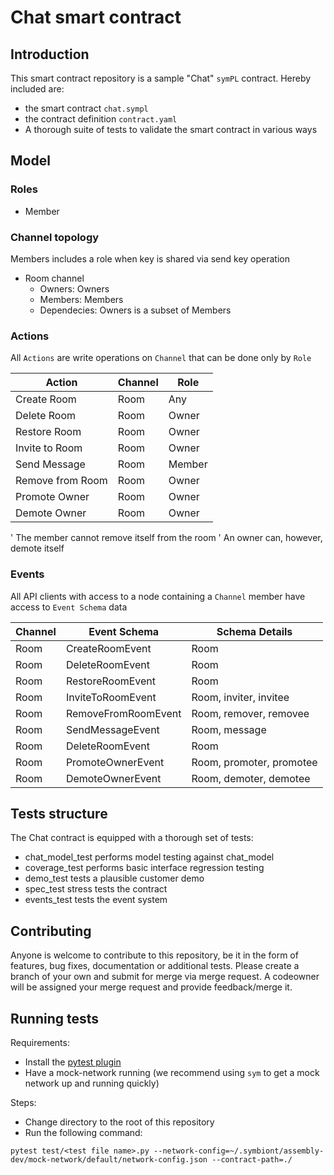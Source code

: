# Chat smart contract

## Introduction

This smart contract repository is a sample "Chat" `symPL` contract. Hereby included are:
- the smart contract `chat.sympl`
- the contract definition `contract.yaml`
- A thorough suite of tests to validate the smart contract in various ways

## Model

### Roles
- Member

### Channel topology
Members includes a role when key is shared via send key operation

- Room channel
    - Owners: Owners
    - Members: Members
    - Dependecies: Owners is a subset of Members

### Actions
All `Actions` are write operations on `Channel` that can be done only by `Role`

| Action           | Channel | Role    |
|------------------|---------|---------|
| Create Room      | Room    | Any     |
| Delete Room      | Room    | Owner   |
| Restore Room     | Room    | Owner   |
| Invite to Room   | Room    | Owner   |
| Send Message     | Room    | Member  |
| Remove from Room | Room    | Owner   |
| Promote Owner    | Room    | Owner   |
| Demote Owner     | Room    | Owner   |

' The member cannot remove itself from the room
' An owner can, however, demote itself
### Events
All API clients with access to a node containing a `Channel` member have access to `Event Schema` data

| Channel | Event Schema        | Schema Details          |
|---------|---------------------|-------------------------|
| Room    | CreateRoomEvent     | Room                    |
| Room	  | DeleteRoomEvent     | Room                    |  
| Room	  | RestoreRoomEvent    | Room                    | 
| Room	  | InviteToRoomEvent   | Room, inviter, invitee  | 
| Room 	  | RemoveFromRoomEvent | Room, remover, removee  | 
| Room	  | SendMessageEvent    | Room, message           |
| Room	  | DeleteRoomEvent     | Room                    |
| Room    | PromoteOwnerEvent   | Room, promoter, promotee|
| Room    | DemoteOwnerEvent    | Room, demoter, demotee  |

## Tests structure

The Chat contract is equipped with a thorough set of tests:

- chat_model_test performs model testing against chat_model
- coverage_test performs basic interface regression testing
- demo_test tests a plausible customer demo
- spec_test stress tests the contract
- events_test tests the event system

## Contributing 

Anyone is welcome to contribute to this repository, be it in the form of features, bug fixes, documentation or additional
tests. 
Please create a branch of your own and submit for merge via merge request. A codeowner will be assigned your merge request
and provide feedback/merge it. 

## Running tests

Requirements:
- Install the [pytest plugin](https://iportal.symbiont.io/sdk_docs/docs/testing/index/index.html)
- Have a mock-network running (we recommend using `sym` to get a mock network up and running quickly)

Steps: 
- Change directory to the root of this repository
- Run the following command:
```shell
pytest test/<test file name>.py --network-config=~/.symbiont/assembly-dev/mock-network/default/network-config.json --contract-path=./
```

